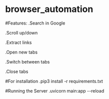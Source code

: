 # browser_automation


#Features:
  .Search in Google

  .Scroll up/down

  .Extract links

  .Open new tabs

  .Switch between tabs

  .Close tabs

#For installation
   .pip3 install -r requirements.txt 

#Running the Server
    .uvicorn main:app --reload
